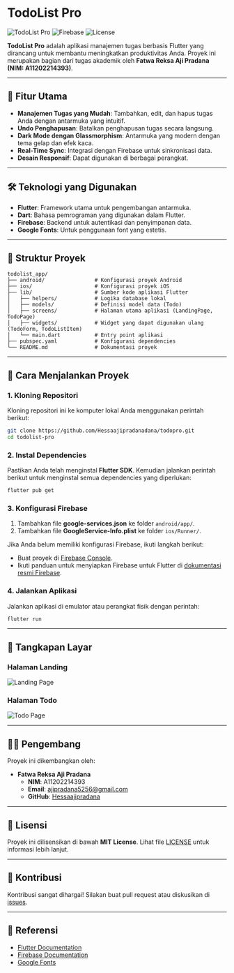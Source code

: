 # TodoList Pro

![TodoList Pro](https://img.shields.io/badge/Flutter-Framework-blue?style=flat-square&logo=flutter)
![Firebase](https://img.shields.io/badge/Firebase-Cloud-yellow?style=flat-square&logo=firebase)
![License](https://img.shields.io/badge/License-MIT-green?style=flat-square)

**TodoList Pro** adalah aplikasi manajemen tugas berbasis Flutter yang dirancang untuk membantu meningkatkan produktivitas Anda. Proyek ini merupakan bagian dari tugas akademik oleh **Fatwa Reksa Aji Pradana (NIM: A11202214393)**.

---

## 📜 Fitur Utama

- **Manajemen Tugas yang Mudah**: Tambahkan, edit, dan hapus tugas Anda dengan antarmuka yang intuitif.
- **Undo Penghapusan**: Batalkan penghapusan tugas secara langsung.
- **Dark Mode dengan Glassmorphism**: Antarmuka yang modern dengan tema gelap dan efek kaca.
- **Real-Time Sync**: Integrasi dengan Firebase untuk sinkronisasi data.
- **Desain Responsif**: Dapat digunakan di berbagai perangkat.

---

## 🛠️ Teknologi yang Digunakan

- **Flutter**: Framework utama untuk pengembangan antarmuka.
- **Dart**: Bahasa pemrograman yang digunakan dalam Flutter.
- **Firebase**: Backend untuk autentikasi dan penyimpanan data.
- **Google Fonts**: Untuk penggunaan font yang estetis.

---

## 📂 Struktur Proyek

```plaintext
todolist_app/
├── android/                # Konfigurasi proyek Android
├── ios/                    # Konfigurasi proyek iOS
├── lib/                    # Sumber kode aplikasi Flutter
│   ├── helpers/            # Logika database lokal
│   ├── models/             # Definisi model data (Todo)
│   ├── screens/            # Halaman utama aplikasi (LandingPage, TodoPage)
│   ├── widgets/            # Widget yang dapat digunakan ulang (TodoForm, TodoListItem)
│   └── main.dart           # Entry point aplikasi
├── pubspec.yaml            # Konfigurasi dependencies
└── README.md               # Dokumentasi proyek
```

---

## 🚀 Cara Menjalankan Proyek

### 1. Kloning Repositori
Kloning repositori ini ke komputer lokal Anda menggunakan perintah berikut:
```bash
git clone https://github.com/Hessaajipradanadana/todopro.git
cd todolist-pro
```

### 2. Instal Dependencies
Pastikan Anda telah menginstal **Flutter SDK**. Kemudian jalankan perintah berikut untuk menginstal semua dependencies yang diperlukan:
```bash
flutter pub get
```

### 3. Konfigurasi Firebase
1. Tambahkan file **google-services.json** ke folder `android/app/`.
2. Tambahkan file **GoogleService-Info.plist** ke folder `ios/Runner/`.

Jika Anda belum memiliki konfigurasi Firebase, ikuti langkah berikut:
- Buat proyek di [Firebase Console](https://console.firebase.google.com/).
- Ikuti panduan untuk menyiapkan Firebase untuk Flutter di [dokumentasi resmi Firebase](https://firebase.google.com/docs/flutter/setup).

### 4. Jalankan Aplikasi
Jalankan aplikasi di emulator atau perangkat fisik dengan perintah:
```bash
flutter run
```

---

## 🎨 Tangkapan Layar

### Halaman Landing
![Landing Page](https://via.placeholder.com/800x400?text=Landing+Page)

### Halaman Todo
![Todo Page](https://via.placeholder.com/800x400?text=Todo+Page)

---

## 🧑‍💻 Pengembang

Proyek ini dikembangkan oleh:

- **Fatwa Reksa Aji Pradana**  
  - **NIM**: A11202214393  
  - **Email**: [ajipradana5256@gmail.com](mailto:ajipradana5256@gmail.com)  
  - **GitHub**: [Hessaajipradana](https://github.com/Hessaajipradana)

---

## 📄 Lisensi

Proyek ini dilisensikan di bawah **MIT License**. Lihat file [LICENSE](LICENSE) untuk informasi lebih lanjut.

---

## 🌟 Kontribusi

Kontribusi sangat dihargai! Silakan buat pull request atau diskusikan di [issues](https://github.com/Hessaajipradana/todolist-pro/issues).

---

## 🔗 Referensi

- [Flutter Documentation](https://docs.flutter.dev/)
- [Firebase Documentation](https://firebase.google.com/docs)
- [Google Fonts](https://fonts.google.com/)
